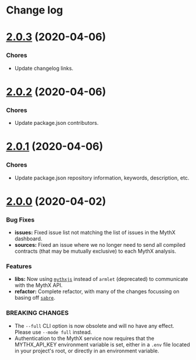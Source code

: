 # Change log

# [2.0.3](https://github.com/embarklabs/embark-mythx/compare/v2.0.2...v2.0.3) (2020-04-06)

### Chores

- Update changelog links.

# [2.0.2](https://github.com/embarklabs/embark-mythx/compare/v2.0.1...v2.0.2) (2020-04-06)

### Chores

- Update package.json contributors.

# [2.0.1](https://github.com/embarklabs/embark-mythx/compare/v2.0.0...v2.0.1) (2020-04-06)

### Chores

- Update package.json repository information, keywords, description, etc.

# [2.0.0](https://github.com/embarklabs/embark-mythx/compare/v1.0.3...v2.0.0) (2020-04-02)

### Bug Fixes

- **issues:** Fixed issue list not matching the list of issues in the MythX dashboard.
- **sources:** Fixed an issue where we no longer need to send all compiled contracts (that may be mutually exclusive) to each MythX analysis.

### Features

- **libs:** Now using [`mythxjs`](https://github.com/ConsenSys/mythxjs) instead of `armlet` (deprecated) to communicate with the MythX API.
- **refactor:** Complete refactor, with many of the changes focussing on basing off [`sabre`](https://github.com/b-mueller/sabre).

### BREAKING CHANGES

- The `--full` CLI option is now obsolete and will no have any effect. Please use `--mode full` instead.
- Authentication to the MythX service now requires that the MYTHX_API_KEY environment variable is set, either in a `.env` file located in your project's root, or directly in an environment variable.

[bug]: https://github.com/ethereum/web3.js/issues/3283
